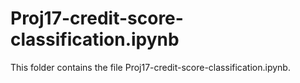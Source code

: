 # Proj17-credit-score-classification.ipynb
This folder contains the file Proj17-credit-score-classification.ipynb.
